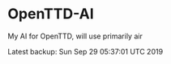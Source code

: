 # OpenTTD-AI
My AI for OpenTTD, will use primarily air

Latest backup: Sun Sep 29 05:37:01 UTC 2019
